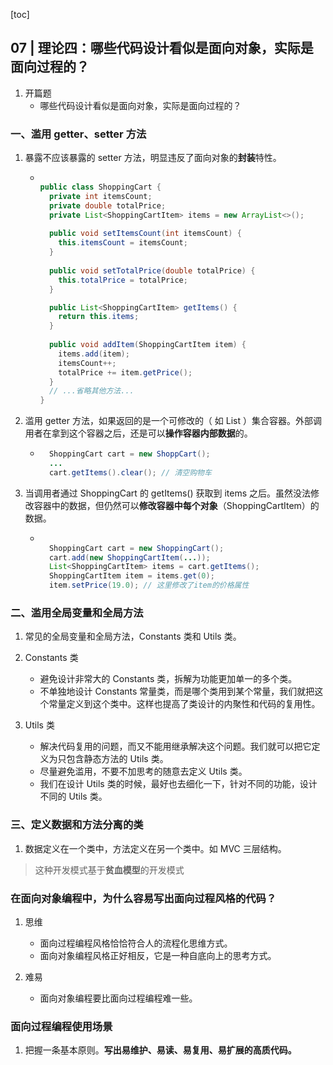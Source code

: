 [toc]

## 07 | 理论四：哪些代码设计看似是面向对象，实际是面向过程的？

1. 开篇题
	- 哪些代码设计看似是面向对象，实际是面向过程的？

### 一、滥用 getter、setter 方法

1. 暴露不应该暴露的 setter 方法，明显违反了面向对象的**封装**特性。
    -   ```java
        
        public class ShoppingCart {
          private int itemsCount;
          private double totalPrice;
          private List<ShoppingCartItem> items = new ArrayList<>();
          
          public void setItemsCount(int itemsCount) {
            this.itemsCount = itemsCount;
          }
          
          public void setTotalPrice(double totalPrice) {
            this.totalPrice = totalPrice;
          }
        
          public List<ShoppingCartItem> getItems() {
            return this.items;
          }
          
          public void addItem(ShoppingCartItem item) {
            items.add(item);
            itemsCount++;
            totalPrice += item.getPrice();
          }
          // ...省略其他方法...
        }
        ```


2. 滥用 getter 方法，如果返回的是一个可修改的（ 如 List ）集合容器。外部调用者在拿到这个容器之后，还是可以**操作容器内部数据**的。

	- ```java
		ShoppingCart cart = new ShoppCart();
		...
		cart.getItems().clear(); // 清空购物车
		```

3. 当调用者通过 ShoppingCart 的 getItems() 获取到 items 之后。虽然没法修改容器中的数据，但仍然可以**修改容器中每个对象**（ShoppingCartItem）的数据。

	- ```java
		
		ShoppingCart cart = new ShoppingCart();
		cart.add(new ShoppingCartItem(...));
		List<ShoppingCartItem> items = cart.getItems();
		ShoppingCartItem item = items.get(0);
		item.setPrice(19.0); // 这里修改了item的价格属性
		```

### 二、滥用全局变量和全局方法

1. 常见的全局变量和全局方法，Constants 类和 Utils 类。

2. Constants 类

    - 避免设计非常大的 Constants 类，拆解为功能更加单一的多个类。
    - 不单独地设计 Constants 常量类，而是哪个类用到某个常量，我们就把这个常量定义到这个类中。这样也提高了类设计的内聚性和代码的复用性。

3. Utils 类

    -   解决代码复用的问题，而又不能用继承解决这个问题。我们就可以把它定义为只包含静态方法的 Utils 类。
    -   尽量避免滥用，不要不加思考的随意去定义 Utils 类。
    -   我们在设计 Utils 类的时候，最好也去细化一下，针对不同的功能，设计不同的 Utils 类。

### 三、定义数据和方法分离的类

1. 数据定义在一个类中，方法定义在另一个类中。如 MVC 三层结构。

  > 这种开发模式基于**贫血模型**的开发模式

### 在面向对象编程中，为什么容易写出面向过程风格的代码？

1. 思维

    -   面向过程编程风格恰恰符合人的流程化思维方式。
    -   面向对象编程风格正好相反，它是一种自底向上的思考方式。

2. 难易

	-   面向对象编程要比面向过程编程难一些。

### 面向过程编程使用场景

1. 把握一条基本原则。**写出易维护、易读、易复用、易扩展的高质代码。**

